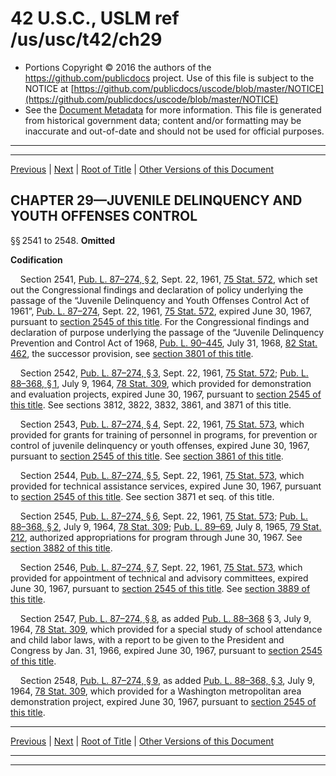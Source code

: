 ---
---

# 42 U.S.C., USLM ref /us/usc/t42/ch29

* Portions Copyright © 2016 the authors of the https://github.com/publicdocs project.
  Use of this file is subject to the NOTICE at [https://github.com/publicdocs/uscode/blob/master/NOTICE](https://github.com/publicdocs/uscode/blob/master/NOTICE)
* See the [Document Metadata](././../../../..//README.md) for more information.
  This file is generated from historical government data; content and/or formatting may be inaccurate and out-of-date and should not be used for official purposes.

----------
----------

[Previous](./../../../..//us/usc/t42/ch28/m__us_usc_t42_ch28.md) | [Next](./../../../..//us/usc/t42/ch30/m__us_usc_t42_ch30.md) | [Root of Title](./../../../../) | [Other Versions of this Document](https://publicdocs.github.io/go/links?ns=uslm&ref=%2Fus%2Fusc%2Ft42%2Fch29)

## CHAPTER 29—JUVENILE DELINQUENCY AND YOUTH OFFENSES CONTROL

§§ 2541 to 2548. __Omitted__ 

 __Codification__ 

    Section 2541, [Pub. L. 87–274, § 2][/us/pl/87/274/s2], Sept. 22, 1961, [75 Stat. 572][/us/stat/75/572], which set out the Congressional findings and declaration of policy underlying the passage of the “Juvenile Delinquency and Youth Offenses Control Act of 1961”, [Pub. L. 87–274][/us/pl/87/274], Sept. 22, 1961, [75 Stat. 572][/us/stat/75/572], expired June 30, 1967, pursuant to [section 2545 of this title][/us/usc/t42/s2545]. For the Congressional findings and declaration of purpose underlying the passage of the “Juvenile Delinquency Prevention and Control Act of 1968, [Pub. L. 90–445][/us/pl/90/445], July 31, 1968, [82 Stat. 462][/us/stat/82/462], the successor provision, see [section 3801 of this title][/us/usc/t42/s3801].

    Section 2542, [Pub. L. 87–274, § 3][/us/pl/87/274/s3], Sept. 22, 1961, [75 Stat. 572][/us/stat/75/572]; [Pub. L. 88–368, § 1][/us/pl/88/368/s1], July 9, 1964, [78 Stat. 309][/us/stat/78/309], which provided for demonstration and evaluation projects, expired June 30, 1967, pursuant to [section 2545 of this title][/us/usc/t42/s2545]. See sections 3812, 3822, 3832, 3861, and 3871 of this title.

    Section 2543, [Pub. L. 87–274, § 4][/us/pl/87/274/s4], Sept. 22, 1961, [75 Stat. 573][/us/stat/75/573], which provided for grants for training of personnel in programs, for prevention or control of juvenile delinquency or youth offenses, expired June 30, 1967, pursuant to [section 2545 of this title][/us/usc/t42/s2545]. See [section 3861 of this title][/us/usc/t42/s3861].

    Section 2544, [Pub. L. 87–274, § 5][/us/pl/87/274/s5], Sept. 22, 1961, [75 Stat. 573][/us/stat/75/573], which provided for technical assistance services, expired June 30, 1967, pursuant to [section 2545 of this title][/us/usc/t42/s2545]. See section 3871 et seq. of this title.

    Section 2545, [Pub. L. 87–274, § 6][/us/pl/87/274/s6], Sept. 22, 1961, [75 Stat. 573][/us/stat/75/573]; [Pub. L. 88–368, § 2][/us/pl/88/368/s2], July 9, 1964, [78 Stat. 309][/us/stat/78/309]; [Pub. L. 89–69][/us/pl/89/69], July 8, 1965, [79 Stat. 212][/us/stat/79/212], authorized appropriations for program through June 30, 1967. See [section 3882 of this title][/us/usc/t42/s3882].

    Section 2546, [Pub. L. 87–274, § 7][/us/pl/87/274/s7], Sept. 22, 1961, [75 Stat. 573][/us/stat/75/573], which provided for appointment of technical and advisory committees, expired June 30, 1967, pursuant to [section 2545 of this title][/us/usc/t42/s2545]. See [section 3889 of this title][/us/usc/t42/s3889].

    Section 2547, [Pub. L. 87–274, § 8][/us/pl/87/274/s8], as added [Pub. L. 88–368][/us/pl/88/368] § 3, July 9, 1964, [78 Stat. 309][/us/stat/78/309], which provided for a special study of school attendance and child labor laws, with a report to be given to the President and Congress by Jan. 31, 1966, expired June 30, 1967, pursuant to [section 2545 of this title][/us/usc/t42/s2545].

    Section 2548, [Pub. L. 87–274, § 9][/us/pl/87/274/s9], as added [Pub. L. 88–368, § 3][/us/pl/88/368/s3], July 9, 1964, [78 Stat. 309][/us/stat/78/309], which provided for a Washington metropolitan area demonstration project, expired June 30, 1967, pursuant to [section 2545 of this title][/us/usc/t42/s2545].

----------

[Previous](./../../../..//us/usc/t42/ch28/m__us_usc_t42_ch28.md) | [Next](./../../../..//us/usc/t42/ch30/m__us_usc_t42_ch30.md) | [Root of Title](./../../../../) | [Other Versions of this Document](https://publicdocs.github.io/go/links?ns=uslm&ref=%2Fus%2Fusc%2Ft42%2Fch29)

----------
----------

[/us/pl/87/274/s2]: https://publicdocs.github.io/go/links?ns=uslm&ref=%2Fus%2Fpl%2F87%2F274%2Fs2
[/us/stat/75/572]: https://publicdocs.github.io/go/links?ns=uslm&ref=%2Fus%2Fstat%2F75%2F572
[/us/pl/87/274]: https://publicdocs.github.io/go/links?ns=uslm&ref=%2Fus%2Fpl%2F87%2F274
[/us/stat/75/572]: https://publicdocs.github.io/go/links?ns=uslm&ref=%2Fus%2Fstat%2F75%2F572
[/us/usc/t42/s2545]: https://publicdocs.github.io/go/links?ns=uslm&ref=%2Fus%2Fusc%2Ft42%2Fs2545
[/us/pl/90/445]: https://publicdocs.github.io/go/links?ns=uslm&ref=%2Fus%2Fpl%2F90%2F445
[/us/stat/82/462]: https://publicdocs.github.io/go/links?ns=uslm&ref=%2Fus%2Fstat%2F82%2F462
[/us/usc/t42/s3801]: https://publicdocs.github.io/go/links?ns=uslm&ref=%2Fus%2Fusc%2Ft42%2Fs3801
[/us/pl/87/274/s3]: https://publicdocs.github.io/go/links?ns=uslm&ref=%2Fus%2Fpl%2F87%2F274%2Fs3
[/us/stat/75/572]: https://publicdocs.github.io/go/links?ns=uslm&ref=%2Fus%2Fstat%2F75%2F572
[/us/pl/88/368/s1]: https://publicdocs.github.io/go/links?ns=uslm&ref=%2Fus%2Fpl%2F88%2F368%2Fs1
[/us/stat/78/309]: https://publicdocs.github.io/go/links?ns=uslm&ref=%2Fus%2Fstat%2F78%2F309
[/us/usc/t42/s2545]: https://publicdocs.github.io/go/links?ns=uslm&ref=%2Fus%2Fusc%2Ft42%2Fs2545
[/us/pl/87/274/s4]: https://publicdocs.github.io/go/links?ns=uslm&ref=%2Fus%2Fpl%2F87%2F274%2Fs4
[/us/stat/75/573]: https://publicdocs.github.io/go/links?ns=uslm&ref=%2Fus%2Fstat%2F75%2F573
[/us/usc/t42/s2545]: https://publicdocs.github.io/go/links?ns=uslm&ref=%2Fus%2Fusc%2Ft42%2Fs2545
[/us/usc/t42/s3861]: https://publicdocs.github.io/go/links?ns=uslm&ref=%2Fus%2Fusc%2Ft42%2Fs3861
[/us/pl/87/274/s5]: https://publicdocs.github.io/go/links?ns=uslm&ref=%2Fus%2Fpl%2F87%2F274%2Fs5
[/us/stat/75/573]: https://publicdocs.github.io/go/links?ns=uslm&ref=%2Fus%2Fstat%2F75%2F573
[/us/usc/t42/s2545]: https://publicdocs.github.io/go/links?ns=uslm&ref=%2Fus%2Fusc%2Ft42%2Fs2545
[/us/pl/87/274/s6]: https://publicdocs.github.io/go/links?ns=uslm&ref=%2Fus%2Fpl%2F87%2F274%2Fs6
[/us/stat/75/573]: https://publicdocs.github.io/go/links?ns=uslm&ref=%2Fus%2Fstat%2F75%2F573
[/us/pl/88/368/s2]: https://publicdocs.github.io/go/links?ns=uslm&ref=%2Fus%2Fpl%2F88%2F368%2Fs2
[/us/stat/78/309]: https://publicdocs.github.io/go/links?ns=uslm&ref=%2Fus%2Fstat%2F78%2F309
[/us/pl/89/69]: https://publicdocs.github.io/go/links?ns=uslm&ref=%2Fus%2Fpl%2F89%2F69
[/us/stat/79/212]: https://publicdocs.github.io/go/links?ns=uslm&ref=%2Fus%2Fstat%2F79%2F212
[/us/usc/t42/s3882]: https://publicdocs.github.io/go/links?ns=uslm&ref=%2Fus%2Fusc%2Ft42%2Fs3882
[/us/pl/87/274/s7]: https://publicdocs.github.io/go/links?ns=uslm&ref=%2Fus%2Fpl%2F87%2F274%2Fs7
[/us/stat/75/573]: https://publicdocs.github.io/go/links?ns=uslm&ref=%2Fus%2Fstat%2F75%2F573
[/us/usc/t42/s2545]: https://publicdocs.github.io/go/links?ns=uslm&ref=%2Fus%2Fusc%2Ft42%2Fs2545
[/us/usc/t42/s3889]: https://publicdocs.github.io/go/links?ns=uslm&ref=%2Fus%2Fusc%2Ft42%2Fs3889
[/us/pl/87/274/s8]: https://publicdocs.github.io/go/links?ns=uslm&ref=%2Fus%2Fpl%2F87%2F274%2Fs8
[/us/pl/88/368]: https://publicdocs.github.io/go/links?ns=uslm&ref=%2Fus%2Fpl%2F88%2F368
[/us/stat/78/309]: https://publicdocs.github.io/go/links?ns=uslm&ref=%2Fus%2Fstat%2F78%2F309
[/us/usc/t42/s2545]: https://publicdocs.github.io/go/links?ns=uslm&ref=%2Fus%2Fusc%2Ft42%2Fs2545
[/us/pl/87/274/s9]: https://publicdocs.github.io/go/links?ns=uslm&ref=%2Fus%2Fpl%2F87%2F274%2Fs9
[/us/pl/88/368/s3]: https://publicdocs.github.io/go/links?ns=uslm&ref=%2Fus%2Fpl%2F88%2F368%2Fs3
[/us/stat/78/309]: https://publicdocs.github.io/go/links?ns=uslm&ref=%2Fus%2Fstat%2F78%2F309
[/us/usc/t42/s2545]: https://publicdocs.github.io/go/links?ns=uslm&ref=%2Fus%2Fusc%2Ft42%2Fs2545


